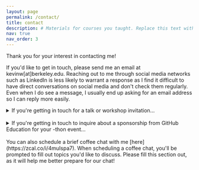 ```yaml
---
layout: page
permalink: /contact/
title: contact
description: # Materials for courses you taught. Replace this text with your description.
nav: true
nav_order: 3
---
```


Thank you for your interest in contacting me!

If you'd like to get in touch, please send me an email at kevinw[at]berkeley.edu. Reaching out to me through social media networks such as LinkedIn is less likely to warrant a response as I find it difficult to have direct conversations on social media and don't check them regularly. Even when I do see a message, I usually end up asking for an email address so I can reply more easily.

<details>
<summary>If you're getting in touch for a talk or workshop invitation...</summary>
<br>
Thank you for your interest! I usually only accept virtual talks due to my schedule and commitments. When composing your email, please let me know the context of the talk (hackathon, workshop, seminar), the intended audience, scheduling details, and preferred talk topics. Ideally, reach out at least 2-4 weeks before your event.
</details>
<br>
<details>
<summary>If you're getting in touch to inquire about a sponsorship from GitHub Education for your -thon event...</summary>
<br>
Please let me know in your email how we can best support you and details of your event (number of attendees, venue, scheduling details, etc). Ideally, reach out at least 1-2 months before your event as setting up sponsorships take time.
</details>
<br>
You can also schedule a brief coffee chat with me [here](https://zcal.co/i/4muIspa7). When scheduling a coffee chat, you'll be prompted to fill out topics you'd like to discuss. Please fill this section out, as it will help me better prepare for our chat!


